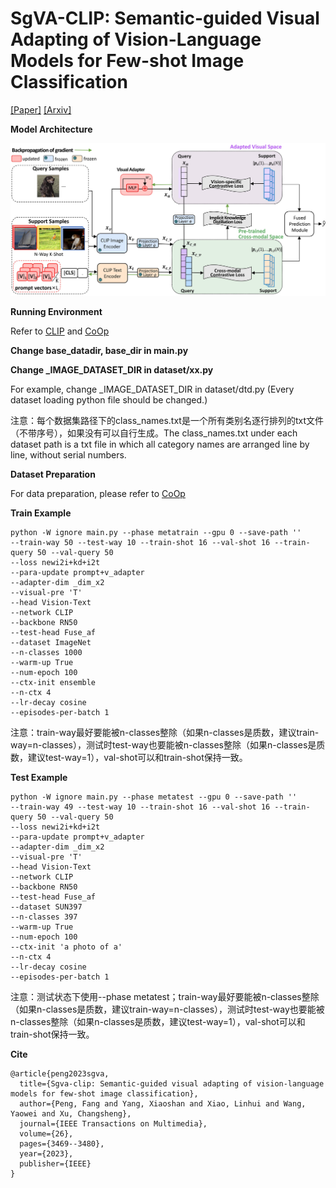 # SgVA-CLIP: Semantic-guided Visual Adapting of Vision-Language Models for Few-shot Image Classification
[[Paper]](https://ieeexplore.ieee.org/abstract/document/10243119)
[[Arxiv]](https://arxiv.org/abs/2211.16191)

**Model Architecture**

<img src="Fig1.jpg" width="900px">

**Running Environment**

Refer to [CLIP](https://github.com/openai/CLIP) and [CoOp](https://github.com/KaiyangZhou/CoOp)

**Change base_datadir, base_dir in main.py**
  
**Change _IMAGE_DATASET_DIR in dataset/xx.py**

For example, change _IMAGE_DATASET_DIR in dataset/dtd.py (Every dataset loading python file should be changed.)

注意：每个数据集路径下的class_names.txt是一个所有类别名逐行排列的txt文件（不带序号），如果没有可以自行生成。The class_names.txt under each dataset path is a txt file in which all category names are arranged line by line, without serial numbers.

**Dataset Preparation**

For data preparation, please refer to [CoOp](https://github.com/KaiyangZhou/CoOp/blob/main/DATASETS.md)

**Train Example**

```
python -W ignore main.py --phase metatrain --gpu 0 --save-path ''
--train-way 50 --test-way 10 --train-shot 16 --val-shot 16 --train-query 50 --val-query 50
--loss newi2i+kd+i2t
--para-update prompt+v_adapter
--adapter-dim _dim_x2
--visual-pre 'T'
--head Vision-Text
--network CLIP
--backbone RN50
--test-head Fuse_af
--dataset ImageNet
--n-classes 1000
--warm-up True
--num-epoch 100
--ctx-init ensemble
--n-ctx 4
--lr-decay cosine
--episodes-per-batch 1
```
注意：train-way最好要能被n-classes整除（如果n-classes是质数，建议train-way=n-classes），测试时test-way也要能被n-classes整除（如果n-classes是质数，建议test-way=1），val-shot可以和train-shot保持一致。

**Test Example**

```
python -W ignore main.py --phase metatest --gpu 0 --save-path ''
--train-way 49 --test-way 10 --train-shot 16 --val-shot 16 --train-query 50 --val-query 50 
--loss newi2i+kd+i2t 
--para-update prompt+v_adapter 
--adapter-dim _dim_x2 
--visual-pre 'T' 
--head Vision-Text 
--network CLIP 
--backbone RN50 
--test-head Fuse_af 
--dataset SUN397 
--n-classes 397 
--warm-up True 
--num-epoch 100 
--ctx-init 'a photo of a' 
--n-ctx 4 
--lr-decay cosine 
--episodes-per-batch 1 
```
注意：测试状态下使用--phase metatest；train-way最好要能被n-classes整除（如果n-classes是质数，建议train-way=n-classes），测试时test-way也要能被n-classes整除（如果n-classes是质数，建议test-way=1），val-shot可以和train-shot保持一致。

**Cite**
```
@article{peng2023sgva,
  title={Sgva-clip: Semantic-guided visual adapting of vision-language models for few-shot image classification},
  author={Peng, Fang and Yang, Xiaoshan and Xiao, Linhui and Wang, Yaowei and Xu, Changsheng},
  journal={IEEE Transactions on Multimedia},
  volume={26},
  pages={3469--3480},
  year={2023},
  publisher={IEEE}
}
```
